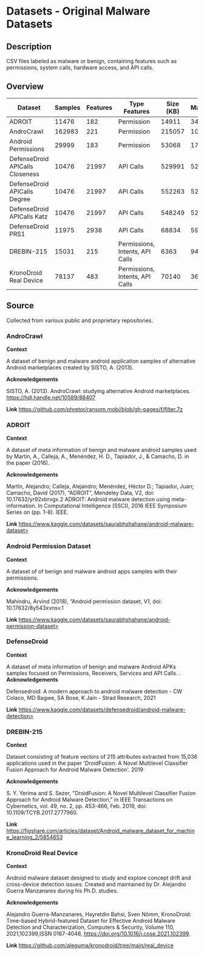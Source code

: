# Datasets - Original Malware Datasets

## Description

 CSV files labeled as malware or benign, containing features such as permissions, system calls, hardware access, and API calls.

## Overview
| Dataset                         | Samples | Features | Type Features                   | Size (KB) | Malwares | Benigns | SHA-256                                                          |
| ------------------------------- | ------- | -------- | ------------------------------- | --------- | -------- | ------- | ---------------------------------------------------------------- |
| ADROIT                          | 11476   | 182      | Permission                      | 14911     | 3418     | 8058    | cb264931f9be09f5b9c4dca48ee8737b89ab79589c10f71ada546eea244f043d |
| AndroCrawl                      | 162983  | 221      | Permission                      | 215057    | 10170    | 86574   | a46747ec8c68c021478a1a9038c0467a55e00c2625380d4020ddcacfa728a0d5 |
| Android Permissions             | 29999   | 183      | Permission                      | 53068     | 17787    | 9077    | 2ff6fc1cdd95e61a4247c26cf1bdb710d87c4b8d16feb4222607cd74b6d19256 |
| DefenseDroid APICalls Closeness | 10476   | 21997    | API Calls                       | 529991    | 5254     | 5222    | 349fc0ffb2434980e449cf40e96c64e969e8db3d2980272e5d10e844ecdd0a7c |
| DefenseDroid APICalls Degree    | 10476   | 21997    | API Calls                       | 552263    | 5254     | 5222    | 7e6ebc100b708a9846a9cd93f06552c3b21351c773437114650bb059eb70fca3 |
| DefenseDroid APICalls Katz      | 10476   | 21997    | API Calls                       | 548249    | 5254     | 5222    | 5f5a42386cafa2ea6dfdd47e5eefef9758a0591b9ed9301abcfce3ebcf9a72c2 |
| DefenseDroid PRS1               | 11975   | 2938     | API Calls                       | 68834     | 5975     | 11975   | 083bf4f4a088005e63f5ea3cebe25477a85a14a0d84878b47a48f80ab5139ba9 |
| DREBIN-215                      | 15031   | 215      | Permissions, Intents, API Calls | 6363      | 9476     | 15031   | 710f2c11b0cad04c36f56dd16398127feb697fd99e8efa7f75890b792fba3ad5 |
| KronoDroid Real Device          | 78137   | 483      | Permissions, Intents, API Calls | 70140     | 36755    | 78137   | 4ca8c1c706989d9e2946992b29fc2282d391822d3722e67e2e59d2bf1075b0ad |
## Source

Collected from various public and proprietary repositories.

### AndroCrawl

**Context**

A dataset of benign and malware android application samples of alternative Android marketplaces created by SISTO, A. (2013).

**Acknowledgements**

SISTO, A. (2013). AndroCrawl: studying alternative Android marketplaces. <https://hdl.handle.net/10589/88407>

**Link**
https://github.com/phretor/ransom.mobi/blob/gh-pages/f/filter.7z

### ADROIT

**Context**

A dataset of meta information of benign and malware android samples used by Martín, A., Calleja, A., Menéndez, H. D., Tapiador, J., & Camacho, D. in the paper (2016).

**Acknowledgements**

Martín, Alejandro; Calleja, Alejandro; Menéndez, Héctor D.; Tapiador, Juan; Camacho, David (2017), “ADROIT”, Mendeley Data, V2, doi: 10.17632/yr92xbrvgx.2
ADROIT: Android malware detection using meta-information. In Computational Intelligence (SSCI), 2016 IEEE Symposium Series on (pp. 1-8). IEEE.

**Link**
https://www.kaggle.com/datasets/saurabhshahane/android-malware-dataset>

### Android Permission Dataset
 
**Context**

A dataset of of benign and malware android apps samples with their permissions.

**Acknowledgements**

Mahindru, Arvind (2018), “Android permission dataset, V1, doi: 10.17632/8y543xvnsv.1

**Link**
https://www.kaggle.com/datasets/saurabhshahane/android-permission-dataset>

### DefenseDroid
 
**Context**

A dataset of meta information of benign and malware Android APKs samples focused on Permissions, Receivers, Services and API Calls.
.
**Acknowledgements**

Defensedroid: A modern approach to android malware detection - CW Colaco, MD Bagwe, SA Bose, K Jain - Strad Research, 2021

**Link**
https://www.kaggle.com/datasets/defensedroid/android-malware-detection>

### DREBIN-215

**Context**

Dataset consisting of feature vectors of 215 attributes extracted from 15,036 applications used in the paper 'DroidFusion: A Novel Multilevel Classifier Fusion Approach for Android Malware Detection'. 2019

**Acknowledgements**

S. Y. Yerima and S. Sezer, "DroidFusion: A Novel Multilevel Classifier Fusion Approach for Android Malware Detection," in IEEE Transactions on Cybernetics, vol. 49, no. 2, pp. 453-466, Feb. 2019, doi: 10.1109/TCYB.2017.2777960.

**Link**
https://figshare.com/articles/dataset/Android_malware_dataset_for_machine_learning_2/5854653

### KronoDroid Real Device

**Context**

Android malware dataset designed to study and explore concept drift and cross-device detection issues. Created and maintained by Dr. Alejandro Guerra Manzanares during his Ph.D. studies.

**Acknowledgements**

Alejandro Guerra-Manzanares, Hayretdin Bahsi, Sven Nõmm, KronoDroid: Time-based Hybrid-featured Dataset for Effective Android Malware Detection and Characterization, Computers & Security, Volume 110, 2021,102399,ISSN 0167-4048, <https://doi.org/10.1016/j.cose.2021.102399>.

**Link**
 https://github.com/aleguma/kronodroid/tree/main/real_device

